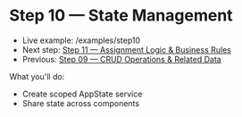 # Step 10 — State Management

- Live example: /examples/step10
- Next step: [Step 11 — Assignment Logic & Business Rules](./Step11.md)
- Previous: [Step 09 — CRUD Operations & Related Data](./Step09.md)

What you'll do:

- Create scoped AppState service
- Share state across components
